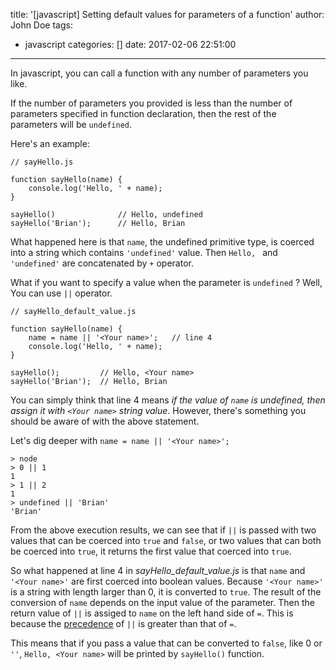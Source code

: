 title: '[javascript] Setting default values for parameters of a function'
author: John Doe
tags:
  - javascript
categories: []
date: 2017-02-06 22:51:00
---
In javascript, you can call a function with any number of parameters you like. 

If the number of parameters you provided is less than the number of parameters specified in function declaration, then the rest of the parameters will be `undefined`.

Here's an example:
	
    // sayHello.js
    
	function sayHello(name) {
		console.log('Hello, ' + name);
	}
    
    sayHello()				// Hello, undefined
    sayHello('Brian');		// Hello, Brian

What happened here is that `name`, the undefined primitive type, is coerced into a string which contains `'undefined'` value. 
Then `Hello, ` and `'undefined'` are concatenated by `+` operator. 

What if you want to specify a value when the parameter is `undefined` ? Well, You can use `||` operator.

    // sayHello_default_value.js
    
	function sayHello(name) {
    	name = name || '<Your name>';	// line 4
		console.log('Hello, ' + name);
	}
    
    sayHello();			// Hello, <Your name>
    sayHello('Brian'); 	// Hello, Brian

You can simply think that line 4 means *if the value of `name` is  undefined, then assign it with `<Your name>` string value*. 
However, there's something you should be aware of with the above statement.

Let's dig deeper with `name = name || '<Your name>';`

    > node
	> 0 || 1
	1       
	> 1 || 2
	1       
	> undefined || 'Brian'
	'Brian'

From the above execution results, we can see that if `||` is passed with two values that can be coerced into `true` and `false`, or two values that can both be coerced into `true`, it returns the first value that coerced into `true`.

So what happened at line 4 in *sayHello_default_value.js* is that 
`name` and `'<Your name>'` are first coerced into boolean values. Because `'<Your name>'` is a string with length larger than 0, it is converted to `true`. 
The result of the conversion of `name` depends on the input value of the parameter. 
Then the return value of `||` is assiged to `name` on the left hand side of `=`. This is because the [precedence](https://developer.mozilla.org/en-US/docs/Web/JavaScript/Reference/Operators/Operator_Precedence) of `||` is greater than that of `=`.

This means that if you pass a value that can be converted to `false`, like 0 or `''`, `Hello, <Your name>` will be printed by `sayHello()` function.



